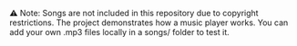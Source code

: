 ⚠️ Note: Songs are not included in this repository due to copyright restrictions.
The project demonstrates how a music player works. You can add your own .mp3 files locally in a songs/ folder to test it.